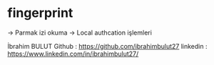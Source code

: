 # fingerprint

-> Parmak izi okuma
-> Local authcation işlemleri

İbrahim BULUT
Github : https://github.com/ibrahimbulut27
linkedin : https://www.linkedin.com/in/ibrahimbulut27/
